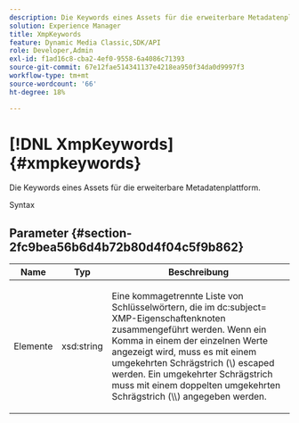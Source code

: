 ```yaml
---
description: Die Keywords eines Assets für die erweiterbare Metadatenplattform.
solution: Experience Manager
title: XmpKeywords
feature: Dynamic Media Classic,SDK/API
role: Developer,Admin
exl-id: f1ad16c8-cba2-4ef0-9558-6a4086c71393
source-git-commit: 67e12fae514341137e4218ea950f34da0d9997f3
workflow-type: tm+mt
source-wordcount: '66'
ht-degree: 18%

---
```


# [!DNL XmpKeywords]{#xmpkeywords}

Die Keywords eines Assets für die erweiterbare Metadatenplattform.

Syntax

## Parameter {#section-2fc9bea56b6d4b72b80d4f04c5f9b862}

<table id="table_04100BB8ABD84EF68B0A7CE3AD946414"> 
 <thead> 
  <tr> 
   <th colname="col1" class="entry"> Name </th> 
   <th colname="col2" class="entry"> Typ </th> 
   <th colname="col3" class="entry"> Beschreibung </th> 
  </tr> 
 </thead>
 <tbody> 
  <tr> 
   <td colname="col1"> <span class="codeph"> <span class="varname"> Elemente</span> </span> </td> 
   <td colname="col2"> <span class="codeph"> xsd:string</span> </td> 
   <td colname="col3"> <p>Eine kommagetrennte Liste von Schlüsselwörtern, die im <span class="codeph"> dc:subject=</span> XMP-Eigenschaftenknoten zusammengeführt werden. Wenn ein Komma in einem der einzelnen Werte angezeigt wird, muss es mit einem umgekehrten Schrägstrich (\) escaped werden. Ein umgekehrter Schrägstrich muss mit einem doppelten umgekehrten Schrägstrich (\\) angegeben werden. </p> </td> 
  </tr> 
 </tbody> 
</table>

